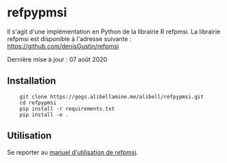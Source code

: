 # refpypmsi

Il s'agit d'une implémentation en Python de la librairie R refpmsi.
La librairie refpmsi est disponible à l'adresse suivante : https://github.com/denisGustin/refpmsi

Dernière mise à jour : 07 août 2020

## Installation

```
    git clone https://gogs.alibellamine.me/alibell/refpypmsi.git
    cd refpypmsi
    pip install -r requirements.txt
    pip install -e .
```

## Utilisation

Se reporter au [manuel d'utilisation de refpmsi](https://denisgustin.github.io/refpmsi/articles/fonctions_refpmsi.html).
